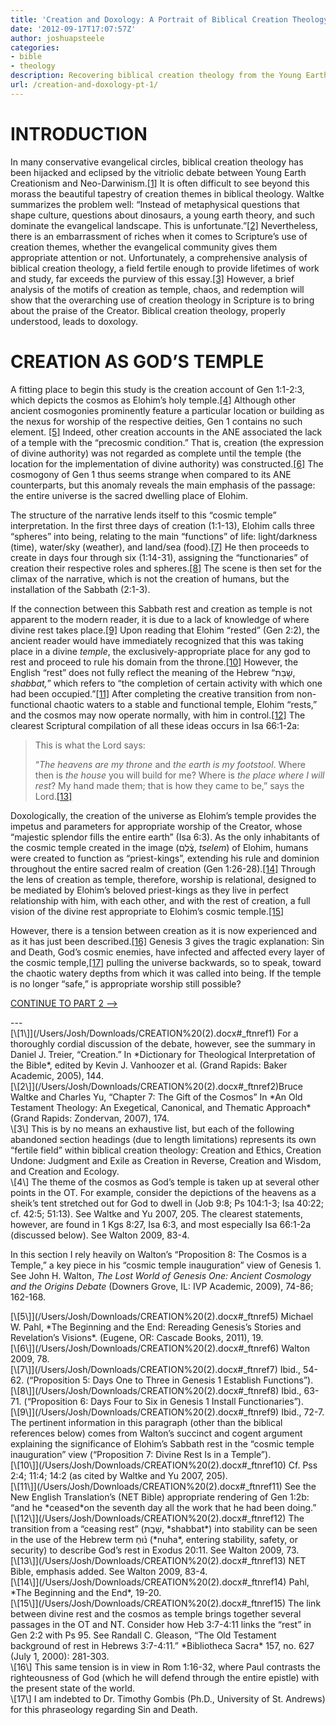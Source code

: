 ```yaml
---
title: 'Creation and Doxology: A Portrait of Biblical Creation Theology (pt. 1)'
date: '2012-09-17T17:07:57Z'
author: joshuapsteele
categories:
- bible
- theology
description: Recovering biblical creation theology from the Young Earth vs. Neo-Darwinism debate to rediscover God's beautiful, worshipful design.
url: /creation-and-doxology-pt-1/
---
```

# INTRODUCTION

In many conservative evangelical circles, biblical creation theology has been hijacked and eclipsed by the vitriolic debate between Young Earth Creationism and Neo-Darwinism.[\[1\]](/Users/Josh/Downloads/CREATION%20(2).docx#_ftn1) It is often difficult to see beyond this morass the beautiful tapestry of creation themes in biblical theology. Waltke summarizes the problem well: “Instead of metaphysical questions that shape culture, questions about dinosaurs, a young earth theory, and such dominate the evangelical landscape. This is unfortunate.”[\[2\]](/Users/Josh/Downloads/CREATION%20(2).docx#_ftn2) Nevertheless, there is an embarrassment of riches when it comes to Scripture’s use of creation themes, whether the evangelical community gives them appropriate attention or not. Unfortunately, a comprehensive analysis of biblical creation theology, a field fertile enough to provide lifetimes of work and study, far exceeds the purview of this essay.[\[3\]](/Users/Josh/Downloads/CREATION%20(2).docx#_ftn3) However, a brief analysis of the motifs of creation as temple, chaos, and redemption will show that the overarching use of creation theology in Scripture is to bring about the praise of the Creator. Biblical creation theology, properly understood, leads to doxology.

# CREATION AS GOD’S TEMPLE

  
A fitting place to begin this study is the creation account of Gen 1:1-2:3, which depicts the cosmos as Elohim’s holy temple.[\[4\]](/Users/Josh/Downloads/CREATION%20(2).docx#_ftn4) Although other ancient cosmogonies prominently feature a particular location or building as the nexus for worship of the respective deities, Gen 1 contains no such element. [\[5\]](/Users/Josh/Downloads/CREATION%20(2).docx#_ftn5) Indeed, other creation accounts in the ANE associated the lack of a temple with the “precosmic condition.” That is, creation (the expression of divine authority) was not regarded as complete until the temple (the location for the implementation of divine authority) was constructed.[\[6\]](/Users/Josh/Downloads/CREATION%20(2).docx#_ftn6) The cosmogony of Gen 1 thus seems strange when compared to its ANE counterparts, but this anomaly reveals the main emphasis of the passage: the entire universe is the sacred dwelling place of Elohim.

The structure of the narrative lends itself to this “cosmic temple” interpretation. In the first three days of creation (1:1-13), Elohim calls three “spheres” into being, relating to the main “functions” of life: light/darkness (time), water/sky (weather), and land/sea (food).[\[7\]](/Users/Josh/Downloads/CREATION%20(2).docx#_ftn7) He then proceeds to create in days four through six (1:14-31), assigning the “functionaries” of creation their respective roles and spheres.[\[8\]](/Users/Josh/Downloads/CREATION%20(2).docx#_ftn8) The scene is then set for the climax of the narrative, which is not the creation of humans, but the installation of the Sabbath (2:1-3).

If the connection between this Sabbath rest and creation as temple is not apparent to the modern reader, it is due to a lack of knowledge of where divine rest takes place.[\[9\]](/Users/Josh/Downloads/CREATION%20(2).docx#_ftn9) Upon reading that Elohim “rested” (Gen 2:2), the ancient reader would have immediately recognized that this was taking place in a divine *temple*, the exclusively-appropriate place for any god to rest and proceed to rule his domain from the throne.[\[10\]](/Users/Josh/Downloads/CREATION%20(2).docx#_ftn10) However, the English “rest” does not fully reflect the meaning of the Hebrew “שָׁבַּת, *shabbat,*” which refers to “the completion of certain activity with which one had been occupied.”[\[11\]](/Users/Josh/Downloads/CREATION%20(2).docx#_ftn11) After completing the creative transition from non-functional chaotic waters to a stable and functional temple, Elohim “rests,” and the cosmos may now operate normally, with him in control.[\[12\]](/Users/Josh/Downloads/CREATION%20(2).docx#_ftn12) The clearest Scriptural compilation of all these ideas occurs in Isa 66:1-2a:

> This is what the Lord says:
> 
> “*The heavens are my throne* and *the earth is my footstool*. Where then is *the house* you will build for me? Where is *the place where I will* *rest*? My hand made them; that is how they came to be,” says the Lord.[\[13\]](/Users/Josh/Downloads/CREATION%20(2).docx#_ftn13)

Doxologically, the creation of the universe as Elohim’s temple provides the impetus and parameters for appropriate worship of the Creator, whose “majestic splendor fills the entire earth” (Isa 6:3). As the only inhabitants of the cosmic temple created in the image (צֶ֫לֶם, *tselem*) of Elohim, humans were created to function as “priest-kings”, extending his rule and dominion throughout the entire sacred realm of creation (Gen 1:26-28).[\[14\]](/Users/Josh/Downloads/CREATION%20(2).docx#_ftn14) Through the lens of creation as temple, therefore, worship is relational, designed to be mediated by Elohim’s beloved priest-kings as they live in perfect relationship with him, with each other, and with the rest of creation, a full vision of the divine rest appropriate to Elohim’s cosmic temple.[\[15\]](/Users/Josh/Downloads/CREATION%20(2).docx#_ftn15)

However, there is a tension between creation as it is now experienced and as it has just been described.[\[16\]](/Users/Josh/Downloads/CREATION%20(2).docx#_ftn16) Genesis 3 gives the tragic explanation: Sin and Death, God’s cosmic enemies, have infected and affected every layer of the cosmic temple,[\[17\]](/Users/Josh/Downloads/CREATION%20(2).docx#_ftn17) pulling the universe backwards, so to speak, toward the chaotic watery depths from which it was called into being. If the temple is no longer “safe,” is appropriate worship still possible?

[CONTINUE TO PART 2 –&gt;](https://joshuapsteele.com/2012/09/17/creation-and-doxology-pt-2/ "Creation and Doxology (pt. 2)")

<div>---

<div>[\[1\]](/Users/Josh/Downloads/CREATION%20(2).docx#_ftnref1) For a thoroughly cordial discussion of the debate, however, see the summary in Daniel J. Treier, “Creation.” In *Dictionary for Theological Interpretation of the Bible*, edited by Kevin J. Vanhoozer et al. (Grand Rapids: Baker Academic, 2005), 144.

</div><div>[\[2\]](/Users/Josh/Downloads/CREATION%20(2).docx#_ftnref2)Bruce Waltke and Charles Yu, “Chapter 7: The Gift of the Cosmos” In *An Old Testament Theology: An Exegetical, Canonical, and Thematic Approach* (Grand Rapids: Zondervan, 2007), 174.

</div><div>\[3\] This is by no means an exhaustive list, but each of the following abandoned section headings (due to length limitations) represents its own “fertile field” within biblical creation theology: Creation and Ethics, Creation Undone: Judgment and Exile as Creation in Reverse, Creation and Wisdom, and Creation and Ecology.

</div><div>\[4\] The theme of the cosmos as God’s temple is taken up at several other points in the OT. For example, consider the depictions of the heavens as a sheik’s tent stretched out for God to dwell in (Job 9:8; Ps 104:1-3; Isa 40:22; cf. 42:5; 51:13). See Waltke and Yu 2007, 205. The clearest statements, however, are found in 1 Kgs 8:27, Isa 6:3, and most especially Isa 66:1-2a (discussed below). See Walton 2009, 83-4.

In this section I rely heavily on Walton’s “Proposition 8: The Cosmos is a Temple,” a key piece in his “cosmic temple inauguration” view of Genesis 1. See John H. Walton, *The Lost World of Genesis One: Ancient Cosmology and the Origins Debate* (Downers Grove, IL: IVP Academic, 2009), 74-86; 162-168.

</div><div>[\[5\]](/Users/Josh/Downloads/CREATION%20(2).docx#_ftnref5) Michael W. Pahl, *The Beginning and the End: Rereading Genesis’s Stories and Revelation’s Visions*. (Eugene, OR: Cascade Books, 2011), 19.

</div><div>[\[6\]](/Users/Josh/Downloads/CREATION%20(2).docx#_ftnref6) Walton 2009, 78.

</div><div>[\[7\]](/Users/Josh/Downloads/CREATION%20(2).docx#_ftnref7) Ibid., 54-62. (“Proposition 5: Days One to Three in Genesis 1 Establish Functions”).

</div><div>[\[8\]](/Users/Josh/Downloads/CREATION%20(2).docx#_ftnref8) Ibid., 63-71. (“Proposition 6: Days Four to Six in Genesis 1 Install Functionaries”).

</div><div>[\[9\]](/Users/Josh/Downloads/CREATION%20(2).docx#_ftnref9) Ibid., 72-7. The pertinent information in this paragraph (other than the biblical references below) comes from Walton’s succinct and cogent argument explaining the significance of Elohim’s Sabbath rest in the “cosmic temple inauguration” view (“Proposition 7: Divine Rest Is in a Temple”).

</div><div>[\[10\]](/Users/Josh/Downloads/CREATION%20(2).docx#_ftnref10) Cf. Pss 2:4; 11:4; 14:2 (as cited by Waltke and Yu 2007, 205).

</div><div>[\[11\]](/Users/Josh/Downloads/CREATION%20(2).docx#_ftnref11) See the New English Translation’s (NET Bible) appropriate rendering of Gen 1:2b: “and he *ceased*on the seventh day all the work that he had been doing.”

</div><div>[\[12\]](/Users/Josh/Downloads/CREATION%20(2).docx#_ftnref12) The transition from a “ceasing rest” (שָׁבַת, *shabbat*) into stability can be seen in the use of the Hebrew term נ֫וּחַ (*nuha*, entering stability, safety, or security) to describe God’s rest in Exodus 20:11. See Walton 2009, 73.

</div><div>[\[13\]](/Users/Josh/Downloads/CREATION%20(2).docx#_ftnref13) NET Bible, emphasis added. See Walton 2009, 83-4.

</div><div>[\[14\]](/Users/Josh/Downloads/CREATION%20(2).docx#_ftnref14) Pahl, *The Beginning and the End*, 19-20.

</div><div>[\[15\]](/Users/Josh/Downloads/CREATION%20(2).docx#_ftnref15) The link between divine rest and the cosmos as temple brings together several passages in the OT and NT. Consider how Heb 3:7-4:11 links the “rest” in Gen 2:2 with Ps 95. See Randall C. Gleason, “The Old Testament background of rest in Hebrews 3:7-4:11.” *Bibliotheca Sacra* 157, no. 627 (July 1, 2000): 281-303.

</div><div>\[16\] This same tension is in view in Rom 1:16-32, where Paul contrasts the righteousness of God (which he will defend through the entire epistle) with the present state of the world.

</div><div>\[17\] I am indebted to Dr. Timothy Gombis (Ph.D., University of St. Andrews) for this phraseology regarding Sin and Death.

</div></div>